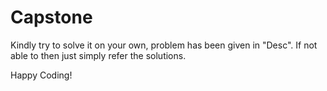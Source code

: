 # Capstone
Kindly try to solve it on your own, problem has been given in "Desc". If not able to then just simply refer the solutions.

Happy Coding!
